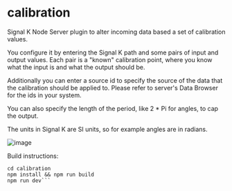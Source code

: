 # calibration
Signal K Node Server plugin to alter incoming data based a set of calibration values.


You configure it by entering the Signal K path and some pairs of input and output values. Each pair is a "known" calibration point, where you know what the input is and what the output should be.

Additionally you can enter a source id to specify the source of the data that the calibration should be applied to. Please refer to server's Data Browser for the ids in your system.

You can also specify the length of the period, like 2 * Pi for angles, to cap the output.

The units in Signal K are SI units, so for example angles are in radians.

![image](https://user-images.githubusercontent.com/1049678/100268587-ef688300-2f5d-11eb-9b5e-4358af94d110.png)

Build instructions:
```git clone git@github.com:SignalK/calibration.git
cd calibration
npm install && npm run build
npm run dev```

